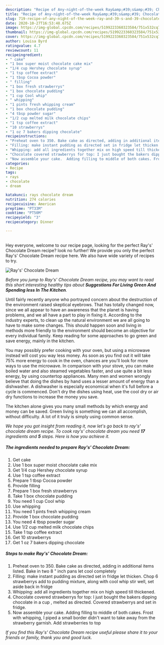 ```yaml
---
description: "Recipe of Any-night-of-the-week Ray&amp;#39;s&amp;#39; Chocolate Dream"
title: "Recipe of Any-night-of-the-week Ray&amp;#39;s&amp;#39; Chocolate Dream"
slug: 719-recipe-of-any-night-of-the-week-ray-and-39-s-and-39-chocolate-dream
date: 2020-10-27T16:53:48.675Z
image: https://img-global.cpcdn.com/recipes/5199223360323584/751x532cq70/rays-chocolate-dream-recipe-main-photo.jpg
thumbnail: https://img-global.cpcdn.com/recipes/5199223360323584/751x532cq70/rays-chocolate-dream-recipe-main-photo.jpg
cover: https://img-global.cpcdn.com/recipes/5199223360323584/751x532cq70/rays-chocolate-dream-recipe-main-photo.jpg
author: Louisa Byrd
ratingvalue: 4.7
reviewcount: 11
recipeingredient:
- " cake"
- "1 box super moist chocolate cake mix"
- "1/4 cup Hershey chocolate syrup"
- "1 tsp coffee extract"
- "1 tbsp Cocoa powder"
- " filling"
- "1 box fresh strawberrys"
- "1 box chocolate pudding"
- "1 cup Cool whip"
- " whipping"
- "1 pints fresh whipping cream"
- "1 box chocolate pudding"
- "4 tbsp powder sugar"
- "1/2 cup melted milk chocolate chips"
- "1 tsp coffee extract"
- "10 strawberrys"
- "1 oz 7 bakers dipping chocolate"
recipeinstructions:
- "Preheat oven to 350. Bake cake as directed, adding in additional items listed. Bake in two 8 &#34; inch pans let cool completely"
- "Filling: make instant pudding as directed set in fridge let thicken. Chop 6 strawberrys add to pudding mixture, along with cool whip stir well, set aside back in fridge"
- "Whipping: add all ingredients together mix on high speed till thickened."
- "Chocolate covered strawberrys for top: I just bought the bakers dipping chocolate in a cup , melted as directed. Covered strawberrys and set in fridge."
- "Now assemble your cake.  Adding filling to middle of both cakes. Frost with whipping,  I piped a small border didn&#39;t want to take away from the strawberry garnish. Add strawberries to top"
categories:
- Recipe
tags:
- rays
- chocolate
- dream

katakunci: rays chocolate dream 
nutrition: 274 calories
recipecuisine: American
preptime: "PT33M"
cooktime: "PT50M"
recipeyield: "3"
recipecategory: Dinner

---
```

<br>
Hey everyone, welcome to our recipe page, looking for the perfect Ray&#39;s&#39; Chocolate Dream recipe? look no further! We provide you only the perfect Ray&#39;s&#39; Chocolate Dream recipe here. We also have wide variety of recipes to try.
<br>


![Ray&#39;s&#39; Chocolate Dream](https://img-global.cpcdn.com/recipes/5199223360323584/751x532cq70/rays-chocolate-dream-recipe-main-photo.jpg)

<i>Before you jump to Ray&#39;s&#39; Chocolate Dream recipe, you may want to read this short interesting healthy tips about 
<strong>Suggestions For Living Green And Spending less In The Kitchen</strong>.</i>
</br>

Until fairly recently anyone who portrayed concern about the destruction of the environment raised skeptical eyebrows. That has totally changed now, since we all appear to have an awareness that the planet is having problems, and we all have a part to play in fixing it. According to the industry experts, to clean up the natural environment we are all going to have to make some changes. This should happen soon and living in methods more friendly to the environment should become an objective for every individual family. Keep reading for some approaches to go green and save energy, mainly in the kitchen.

You may possibly prefer cooking with your oven, but using a microwave instead will cost you way less money. As soon as you find out it will take 75% more energy to cook in the oven, chances are you'll look for more ways to use the microwave. In comparison with your stove, you can make boiled water and also steamed vegetables faster, and use quite a bit less energy, by using countertop appliances. Many men and women wrongly believe that doing the dishes by hand uses a lesser amount of energy than a dishwasher. A dishwasher is especially economical when it's full before a cycle is commenced. Don't dry the dishes using heat, use the cool dry or air dry functions to increase the money you save.

The kitchen alone gives you many small methods by which energy and money can be saved. Green living is something we can all accomplish, without difficulty. A lot of it truly is simply using common sense.


<i>We hope you got insight from reading it, now let's go back to ray&#39;s&#39; chocolate dream recipe. To cook ray&#39;s&#39; chocolate dream you need <strong>17</strong> ingredients and <strong>5</strong> steps. Here is how you achieve it.
</i>

##### The ingredients needed to prepare Ray&#39;s&#39; Chocolate Dream:

1. Get  cake
1. Use 1 box super moist chocolate cake mix
1. Get 1/4 cup Hershey chocolate syrup
1. Use 1 tsp coffee extract
1. Prepare 1 tbsp Cocoa powder
1. Provide  filling
1. Prepare 1 box fresh strawberrys
1. Take 1 box chocolate pudding
1. You need 1 cup Cool whip
1. Use  whipping
1. You need 1 pints fresh whipping cream
1. Provide 1 box chocolate pudding
1. You need 4 tbsp powder sugar
1. Use 1/2 cup melted milk chocolate chips
1. Take 1 tsp coffee extract
1. Get 10 strawberrys
1. Get 1 oz 7 bakers dipping chocolate


##### Steps to make Ray&#39;s&#39; Chocolate Dream:

1. Preheat oven to 350. Bake cake as directed, adding in additional items listed. Bake in two 8 &#34; inch pans let cool completely
1. Filling: make instant pudding as directed set in fridge let thicken. Chop 6 strawberrys add to pudding mixture, along with cool whip stir well, set aside back in fridge
1. Whipping: add all ingredients together mix on high speed till thickened.
1. Chocolate covered strawberrys for top: I just bought the bakers dipping chocolate in a cup , melted as directed. Covered strawberrys and set in fridge.
1. Now assemble your cake.  Adding filling to middle of both cakes. Frost with whipping,  I piped a small border didn&#39;t want to take away from the strawberry garnish. Add strawberries to top


<i>If you find this Ray&#39;s&#39; Chocolate Dream recipe useful please share it to your friends or family, thank you and good luck.</i>
